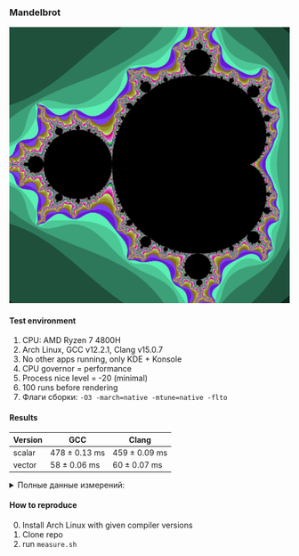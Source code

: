 ### Mandelbrot
![img.png](img.png)

#### Test environment
1. CPU: AMD Ryzen 7 4800H
2. Arch Linux, GCC v12.2.1, Clang v15.0.7
3. No other apps running, only KDE + Konsole
4. CPU governor = performance
5. Process nice level = -20 (minimal)
6. 100 runs before rendering
7. Флаги сборки: `-O3 -march=native -mtune=native -flto`

#### Results
| Version | GCC | Clang |
| --- | --- | -- |
| scalar | 478 ± 0.13 ms | 459 ± 0.09 ms |
| vector    | 58 ± 0.06 ms  | 60 ± 0.07 ms |

<details>
  <summary>Полные данные измерений: </summary>

    First run:
```text
    Benchmark results (dumb::calc): 479 ± 0.736348 ms (100 iterations, GCC v12.2.1)
    Benchmark results (avx::calc): 58 ± 0.124553 ms (100 iterations, GCC v12.2.1)
    Benchmark results (dumb::calc): 459 ± 0.165074 ms (100 iterations, Clang v15.0.7)
    Benchmark results (avx::calc): 60 ± 0.103167 ms (100 iterations, Clang v15.0.7)
```
    
    Second run: 
```text
Benchmark results (dumb::calc): 478 ± 0.1328 ms (100 iterations, GCC v12.2.1)
Benchmark results (avx::calc): 58 ± 0.06315 ms (100 iterations, GCC v12.2.1)
Benchmark results (dumb::calc): 459 ± 0.0943684 ms (100 iterations, Clang v15.0.7)
Benchmark results (avx::calc): 60 ± 0.0674793 ms (100 iterations, Clang v15.0.7)
```

</details>

#### How to reproduce
0. Install Arch Linux with given compiler versions
1. Clone repo
2. run `measure.sh`